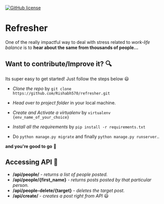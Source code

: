 [![GitHub license](https://img.shields.io/github/license/Rishabh570/refresher)](https://github.com/Rishabh570/refresher/blob/master/LICENSE)

# Refresher

One of the really impactful way to deal with stress related to _work-life balance_ is to **hear about the same from thousands of people...**

## Want to contribute/Improve it? :mag:

Its super easy to get started! Just follow the steps below :smiley:

- _Clone the repo_ by `git clone https://github.com/Rishabh570/refresher.git`

- _Head over to project folder_ in your local machine.

- _Create and Activate a virtualenv_ by `virtualenv {env_name_of_your_choice}`

- _Install all the requirements_ by `pip install -r requirements.txt`

- Do `python manage.py migrate` and finally `python manage.py runserver`..

**and you're good to go** :tada:

## Accessing API :book:

- **/api/people/** - _returns a list of people posted._
- **/api/people/{first_name}** - _returns posts posted by that particular person._
- **/api/people-delete/{target}** - _deletes the target post._
- **/api/create/** - _creates a post right from API_ :smiley:

